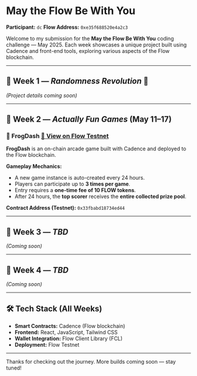 # May the Flow Be With You

**Participant:** `dc`
**Flow Address:** `0xe35f688520e4a2c3`

Welcome to my submission for the **May the Flow Be With You** coding challenge — May 2025. Each week showcases a unique project built using Cadence and front-end tools, exploring various aspects of the Flow blockchain.

---

## 📅 Week 1 — _Randomness Revolution_ 🎲

_(Project details coming soon)_

---

## 📅 Week 2 — _Actually Fun Games_ (May 11–17)

### 🐸 FrogDash [🔗 View on Flow Testnet](https://contractbrowser.com/A.33fbabd18734ed44.FrogDash)

**FrogDash** is an on-chain arcade game built with Cadence and deployed to the Flow blockchain.

**Gameplay Mechanics:**

- A new game instance is auto-created every 24 hours.
- Players can participate up to **3 times per game**.
- Entry requires a **one-time fee of 10 FLOW tokens**.
- After 24 hours, the **top scorer** receives the **entire collected prize pool**.

**Contract Address (Testnet):** `0x33fbabd18734ed44`

---

## 📅 Week 3 — _TBD_

_(Coming soon)_

---

## 📅 Week 4 — _TBD_

_(Coming soon)_

---

## 🛠 Tech Stack (All Weeks)

- **Smart Contracts:** Cadence (Flow blockchain)
- **Frontend:** React, JavaScript, Tailwind CSS
- **Wallet Integration:** Flow Client Library (FCL)
- **Deployment:** Flow Testnet

---

Thanks for checking out the journey. More builds coming soon — stay tuned!
